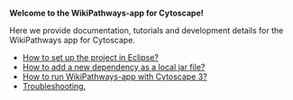 **Welcome to the WikiPathways-app for Cytoscape!**

Here we provide documentation, tutorials and development details for the WikiPathways app for Cytoscape.

* [How to set up the project in Eclipse?](../../wiki/Eclipse-setup)
* [How to add a new dependency as a local jar file?](../../wiki/Add-local-dependency)
* [How to run WikiPathways-app with Cytoscape 3?](../../wiki/Run-WikiPathways-app)
* [Troubleshooting.](../../wiki/Troubleshooting)


